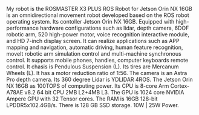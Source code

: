 My robot is the ROSMASTER X3 PLUS ROS Robot for Jetson Orin NX 16GB is an omnidirectional movement robot developed based on the ROS robot operating system. Its contoller Jetson Orin NX 16GB. Equipped with high-performance hardware configurations such as lidar, depth camera, 6DOF robotic arm, 520 high-power motor, voice recognition interactive module, and HD 7-inch display screen. It can realize applications such as APP mapping and navigation, automatic driving, human feature recognition, moveIt robotic arm simulation control and multi-machine synchronous control. It supports mobile phones, handles, computer keyboards remote control. It chasis is Pendulous Suspension (L). Its tires are Mercanum Wheels (L). It has a motor reduction ratio of 1:56. The camera is an Astra Pro depth camera. Its 360 degree Lidar is YDLIDAR 4ROS. The Jetson Orin NX 16GB as 100TOPS of computing power. Its CPU is 8-core Arm Cortex-A78AE v8.2 64 bit CPU 2MB L2+4MB L3. The GPU is 1024 core NVIDIA Ampere GPU with 32 Tensor cores. The RAM is 16GB 128-bit LPDDR5x102.4GB/s. There is 128 GB SSD storage. 10W | 25W  Power. 
